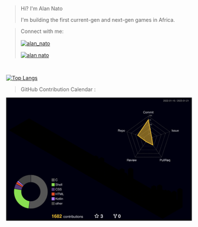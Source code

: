 > Hi? I'm Alan Nato
> 
> I'm building the first current-gen and next-gen games in Africa.


> Connect with me:
> 
> <a href="https://twitter.com/alan_nato" target="blank"><img align="center" src="https://img.shields.io/badge/LinkedIn-0077B5?style=for-the-badge&logo=linkedin&logoColor=white" alt="alan_nato"/></a>
> 
> <a href="https://www.linkedin.com/in/alan-nato/" target="blank"><img align="center" src="https://img.shields.io/badge/Twitter-1DA1F2?style=for-the-badge&logo=twitter&logoColor=white" alt="alan nato"/></a>
  
<br>

[![Top Langs](https://github-readme-stats.vercel.app/api/top-langs/?username=iamnotnato)](https://github.com/anuraghazra/github-readme-stats)
      
> GitHub Contribution Calendar : 
  
![](./profile-3d-contrib/profile-night-rainbow.svg)
